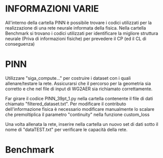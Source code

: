 # INFORMAZIONI VARIE
All'interno della cartella PINN è possibile trovare i codici utilizzati per la realizzazione di una rete neurale informata della fisica.
Nella cartella Benchmark si trovano i codici utilizzati per identificare la migliore struttura neurale (Priva di informazioni fisiche) per prevedere il CP (ed il CL di conseguenza)

# PINN
Utilizzare "siga_compute..." per costruire i dataset con i quali allenare/testare la rete.
Assicurarsi che il percorso per la geometria sia corretto e che nel file di input di WG2AER sia richiamato correttamente.

Far girare il codice PINN_39pt_1.py nella cartella contenente il file di dati chiamato "filtered_dataset.txt".
Per modificare il contributo dell'informazione fisica è necessario modificare manualmente lo scalare che premoltiplica il parametro "continuity" nella funzione custom_loss

Una volta allenata la rete, inserire nella cartella un nuovo set di dati sotto il nome di "dataTEST.txt" per verificare le capacità della rete.

# Benchmark

